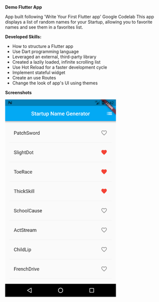 **Demo Flutter App**

App built following 'Write Your First Flutter app' Google Codelab
This app displays a list of random names for your Startup, allowing you to favorite names and see them in a favorites list.

**Developed Skills:**

  - How to structure a Flutter app
  - Use Dart programming language
  - Leveraged an external, third-party library
  - Created a lazily loaded, infinite scrolling list
  - Use Hot Reload for a faster development cycle
  - Implement stateful widget
  - Create an use Routes
  - Change the look of app's UI using themes
  
**Screenshots**
  
  <img src="https://github.com/peterMonteer/startup-name-generator/blob/master/screenshots/Screenshot_1548538958.png" width="360" height="640">
